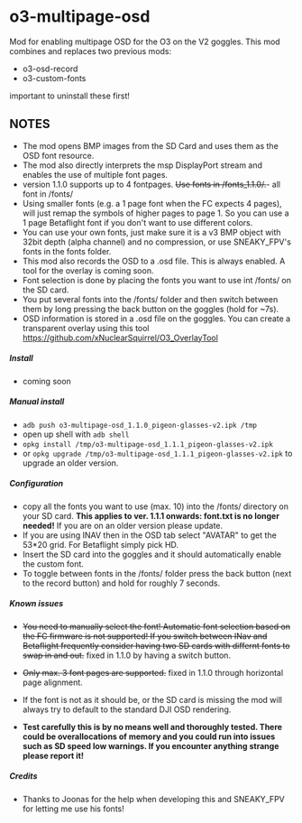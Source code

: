 # o3-multipage-osd
Mod for enabling multipage OSD for the O3 on the V2 goggles.
This mod combines and replaces two previous mods:
- o3-osd-record
- o3-custom-fonts

important to uninstall these first!

## NOTES
- The mod opens BMP images from the SD Card and uses them as the OSD font resource.
- The mod also directly interprets the msp DisplayPort stream and enables the use of multiple font pages.
- version 1.1.0 supports up to 4 fontpages. ~~Use fonts in /fonts_1.1.0/.~~- all font in /fonts/
- Using smaller fonts (e.g. a 1 page font when the FC expects 4 pages), will just remap the symbols of higher pages to page 1. So you can use a 1 page Betaflight font if you don't want to use different colors.
- You can use your own fonts, just make sure it is a v3 BMP object with 32bit depth (alpha channel) and no compression, or use SNEAKY_FPV's fonts in the fonts folder.
- This mod also records the OSD to a .osd file. This is always enabled. A tool for the overlay is coming soon.
- Font selection is done by placing the fonts you want to use int /fonts/ on the SD card.
- You put several fonts into the /fonts/ folder and then switch between them by long pressing the back button on the goggles (hold for ~7s).
- OSD information is stored in a .osd file on the goggles. You can create a transparent overlay using this tool https://github.com/xNuclearSquirrel/O3_OverlayTool

##### Install
- coming soon 

##### Manual install
- `adb push o3-multipage-osd_1.1.0_pigeon-glasses-v2.ipk /tmp`
- open up shell with `adb shell`
- `opkg install /tmp/o3-multipage-osd_1.1.1_pigeon-glasses-v2.ipk`
- or `opkg upgrade /tmp/o3-multipage-osd_1.1.1_pigeon-glasses-v2.ipk` to upgrade an older version.

##### Configuration
- copy all the fonts you want to use (max. 10) into the /fonts/ directory on your SD card. **This applies to ver. 1.1.1 onwards: font.txt is no longer needed!** If you are on an older version please update.
- If you are using INAV then in the OSD tab select "AVATAR" to get the 53*20 grid. For Betaflight simply pick HD.
- Insert the SD card into the goggles and it should automatically enable the custom font.
- To toggle between fonts in the /fonts/ folder press the back button (next to the record button) and hold for roughly 7 seconds.

##### Known issues
- ~~You need to manually select the font! Automatic font selection based on the FC firmware is not supported! If you switch between INav and Betaflight frequently consider having two SD cards with differnt fonts to swap in and out.~~ fixed in 1.1.0 by having a switch button.
- ~~Only max. 3 font pages are supported.~~ fixed in 1.1.0 through horizontal page alignment.
- If the font is not as it should be, or the SD card is missing the mod will always try to default to the standard DJI OSD rendering.

- **Test carefully this is by no means well and thoroughly tested. There could be overallocations of memory and you could run into issues such as SD speed low warnings. If you encounter anything strange please report it!**


##### Credits
- Thanks to Joonas for the help when developing this and SNEAKY_FPV for letting me use his fonts!
